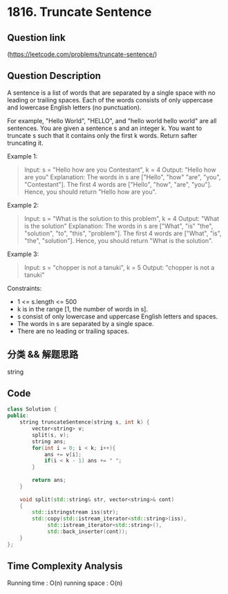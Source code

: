 # 1816. Truncate Sentence

## Question link
(https://leetcode.com/problems/truncate-sentence/)

## Question Description
A sentence is a list of words that are separated by a single space with no leading or trailing spaces. Each of the words consists of only uppercase and lowercase English letters (no punctuation).

For example, "Hello World", "HELLO", and "hello world hello world" are all sentences.
You are given a sentence s​​​​​​ and an integer k​​​​​​. You want to truncate s​​​​​​ such that it contains only the first k​​​​​​ words. Return s​​​​​​ after truncating it.

Example 1:

> Input: s = "Hello how are you Contestant", k = 4
> Output: "Hello how are you"
> Explanation:
> The words in s are ["Hello", "how" "are", "you", "Contestant"].
> The first 4 words are ["Hello", "how", "are", "you"].
> Hence, you should return "Hello how are you".

Example 2:

> Input: s = "What is the solution to this problem", k = 4
> Output: "What is the solution"
> Explanation:
> The words in s are ["What", "is" "the", "solution", "to", "this", "problem"].
> The first 4 words are ["What", "is", "the", "solution"].
> Hence, you should return "What is the solution".

Example 3:

> Input: s = "chopper is not a tanuki", k = 5
> Output: "chopper is not a tanuki"

Constraints:
- 1 <= s.length <= 500
- k is in the range [1, the number of words in s].
- s consist of only lowercase and uppercase English letters and spaces.
- The words in s are separated by a single space.
- There are no leading or trailing spaces.

## 分类 && 解题思路
string

## Code
```c++
class Solution {
public:
    string truncateSentence(string s, int k) {
        vector<string> v;
        split(s, v);
        string ans;
        for(int i = 0; i < k; i++){
            ans += v[i];
            if(i < k - 1) ans += " ";
        }
        
        return ans;
    }
    
    void split(std::string& str, vector<string>& cont)
    {
        std::istringstream iss(str);
        std::copy(std::istream_iterator<std::string>(iss),
             std::istream_iterator<std::string>(),
             std::back_inserter(cont));
    }
};
```

## Time Complexity Analysis
Running time  : O(n)
running space : O(n)